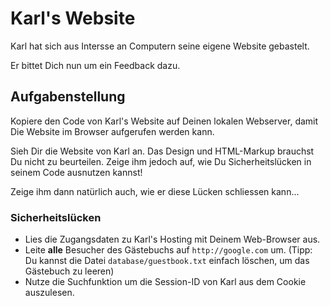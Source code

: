 # Karl's Website

Karl hat sich aus Intersse an Computern seine eigene Website gebastelt.

Er bittet Dich nun um ein Feedback dazu. 

## Aufgabenstellung

Kopiere den Code von Karl's Website auf Deinen lokalen Webserver, damit Die Website im Browser aufgerufen werden kann.

Sieh Dir die Website von Karl an. Das Design und HTML-Markup brauchst Du nicht zu beurteilen. Zeige ihm jedoch auf, wie Du Sicherheitslücken in seinem Code ausnutzen kannst!

Zeige ihm dann natürlich auch, wie er diese Lücken schliessen kann...

### Sicherheitslücken

* Lies die Zugangsdaten zu Karl's Hosting mit Deinem Web-Browser aus.
* Leite **alle** Besucher des Gästebuchs auf `http://google.com` um. (Tipp: Du kannst die Datei `database/guestbook.txt` einfach löschen, um das Gästebuch zu leeren)
* Nutze die Suchfunktion um die Session-ID von Karl aus dem Cookie auszulesen. 